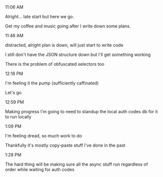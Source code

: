 11:06 AM

Alright... late start but here we go.

Get my coffee and music going after I write down some plans.

11:46 AM

distracted, alright plan is down, will just start to write code

I still don't have the JSON structure down but I'll get something working

There is the problem of obfuscated selectors too

12:16 PM

I'm feeling it the pump (sufficiently caffinated)

Let's go

12:59 PM

Making progress
I'm going to need to standup the local auth codes db for it to run locally

1:09 PM

I'm feeling dread, so much work to do

Thankfully it's mostly copy-paste stuff I've done in the past

1:28 PM

The hard thing will be making sure all the async stuff run regardless of order while waiting for auth codes

